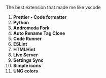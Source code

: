 The best extension that made me like vscode
1. **Prettier - Code formatter**
2. **Python**
3. **Andromeda Fork**
4. **Auto Rename Tag Clone**
5. **Code Runner**
6. **ESLint**
7. **HTMLHint**
8. **Live Server**
9. **Settings Sync**
10. **Simple icons**
11. **UNG colors**


